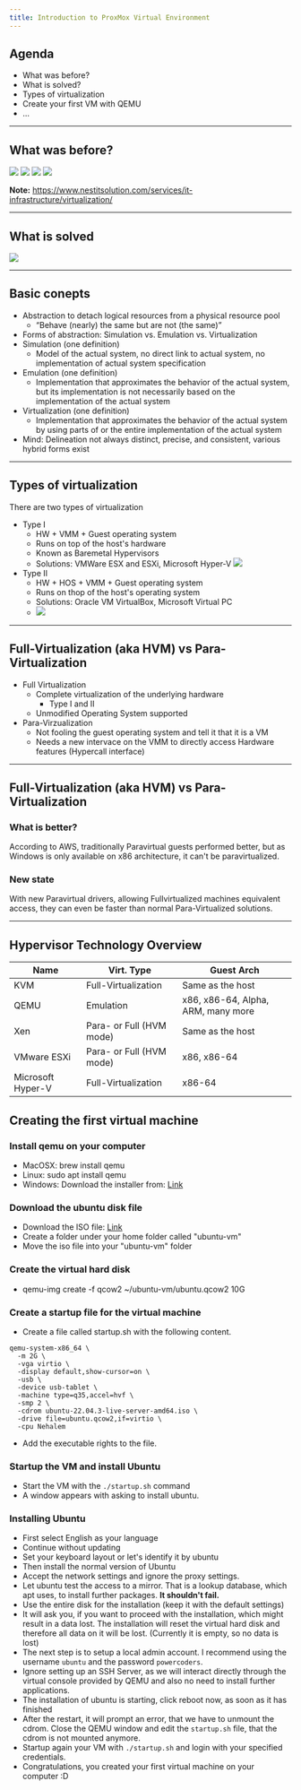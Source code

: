 ```yaml
---
title: Introduction to ProxMox Virtual Environment
---
```


## Agenda

- What was before?
- What is solved?
- Types of virtualization
- Create your first VM with QEMU
- ...

---

## What was before?
 
![](../assets/L15-traditional-server-architecture.png)
![](../assets/L15-traditional-server-architecture.png)
![](../assets/L15-traditional-server-architecture.png)
![](../assets/L15-traditional-server-architecture.png)

**Note:** https://www.nestitsolution.com/services/it-infrastructure/virtualization/

---

## What is solved

![](../assets/L15-virtualized-architecture.png)

---

## Basic conepts
- Abstraction to detach logical resources from a physical resource pool 
    - “Behave (nearly) the same but are not (the same)”
- Forms of abstraction: Simulation vs. Emulation vs. Virtualization 
- Simulation (one definition)
    - Model of the actual system, no direct link to actual system, no implementation of actual system specification
- Emulation (one definition)
    - Implementation that approximates the behavior of the actual system, but its
    implementation is not necessarily based on the implementation of the actual system
- Virtualization (one definition)
    - Implementation that approximates the behavior of the actual system by using parts of or the entire implementation of the actual system
- Mind: Delineation not always distinct, precise, and consistent, various hybrid forms exist

---

## Types of virtualization

There are two types of virtualization
- Type I
    - HW + VMM + Guest operating system
    - Runs on top of the host's hardware
    - Known as Baremetal Hypervisors
    - Solutions: VMWare ESX and ESXi, Microsoft Hyper-V
    ![](../assets/L15-virtualization-type-I.png)
- Type II
    - HW + HOS + VMM + Guest operating system
    - Runs on thop of the host's operating system
    - Solutions: Oracle VM VirtualBox, Microsoft Virtual PC
    - ![](../assets/L15-virtualization-type-II.png)
---

## Full-Virtualization (aka HVM) vs Para-Virtualization

- Full Virtualization
    - Complete virtualization of the underlying hardware
        - Type I and II
    - Unmodified Operating System supported
- Para-Virzualization
    - Not fooling the guest operating system and tell it that it is a VM
    - Needs a new intervace on the VMM to directly access Hardware features (Hypercall interface)

---

## Full-Virtualization (aka HVM) vs Para-Virtualization

### What is better?

According to AWS, traditionally Paravirtual guests performed better, but as Windows is only available on x86 architecture, it can't be paravirtualized. 

### New state
With new Paravirtual drivers, allowing Fullvirtualized machines equivalent access, they can even be faster than normal Para-Virtualized solutions.

---

## Hypervisor Technology Overview

| Name | Virt. Type | Guest Arch |
|------|------------|--------------|
| KVM | Full-Virtualization | Same as the host |
| QEMU | Emulation | x86, x86-64, Alpha, ARM, many more |
| Xen | Para- or Full (HVM mode) | Same as the host |
| VMware ESXi | Para- or Full (HVM mode) | x86, x86-64 |
| Microsoft Hyper-V | Full-Virtualization | x86-64 |

## Creating the first virtual machine

### Install qemu on your computer

- MacOSX: brew install qemu
- Linux: sudo apt install qemu
- Windows: Download the installer from: [Link](https://qemu.weilnetz.de/w64/2023/qemu-w64-setup-20230822.exe)

### Download the ubuntu disk file

- Download the ISO file: [Link](https://releases.ubuntu.com/22.04.3/ubuntu-22.04.3-live-server-amd64.iso)
- Create a folder under your home folder called "ubuntu-vm"
- Move the iso file into your "ubuntu-vm" folder


### Create the virtual hard disk

- qemu-img create -f qcow2 ~/ubuntu-vm/ubuntu.qcow2 10G

### Create a startup file for the virtual machine

- Create a file called startup.sh with the following content. 
```shell
qemu-system-x86_64 \
  -m 2G \
  -vga virtio \
  -display default,show-cursor=on \
  -usb \
  -device usb-tablet \
  -machine type=q35,accel=hvf \
  -smp 2 \
  -cdrom ubuntu-22.04.3-live-server-amd64.iso \
  -drive file=ubuntu.qcow2,if=virtio \
  -cpu Nehalem

```
- Add the executable rights to the file. 

### Startup the VM and install Ubuntu

- Start the VM with the `./startup.sh` command
- A window appears with asking to install ubuntu.

### Installing Ubuntu

- First select English as your language
- Continue without updating 
- Set your keyboard layout or let's identify it by ubuntu
- Then install the normal version of Ubuntu
- Accept the network settings and ignore the proxy settings. 
- Let ubuntu test the access to a mirror. That is a lookup database, which apt uses, to install further packages. **It shouldn't fail.**
- Use the entire disk for the installation (keep it with the default settings)
- It will ask you, if you want to proceed with the installation, which might result in a data lost. The installation will reset the virtual hard disk and therefore all data on it will be lost. (Currently it is empty, so no data is lost)
- The next step is to setup a local admin account. I recommend using the username `ubuntu` and the password `powercoders`.
- Ignore setting up an SSH Server, as we will interact directly through the virtual console provided by QEMU and also no need to install further applications.
- The installation of ubuntu is starting, click reboot now, as soon as it has finished
- After the restart, it will prompt an error, that we have to unmount the cdrom. Close the QEMU window and edit the `startup.sh` file, that the cdrom is not mounted anymore.
- Startup again your VM with `./startup.sh` and login with your specified credentials. 
- Congratulations, you created your first virtual machine on your computer :D 